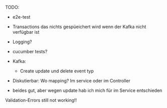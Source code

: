 TODO: 
- e2e-test
- Transactions das nichts gespüeichert wird wenn der Kafka nicht verfügbar ist
- Logging? 
- cucumber tests?

- Kafka: 
  - Create update und delete event typ

- Diskutierbar: Wo mapping? Im service oder im Controller
- beides gut, aber wegen update hab ich mich für im Service entschieden

Validation-Errors still not working!!